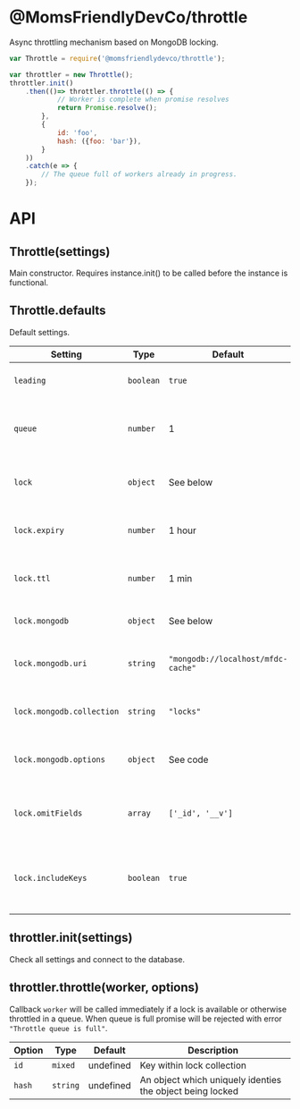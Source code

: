 @MomsFriendlyDevCo/throttle
=======================
Async throttling mechanism based on MongoDB locking.

```javascript
var Throttle = require('@momsfriendlydevco/throttle');

var throttler = new Throttle();
throttler.init()
	.then(()=> throttler.throttle(() => {
			// Worker is complete when promise resolves
			return Promise.resolve();
		},
		{
			id: 'foo',
			hash: ({foo: 'bar'}),
		}
	))
	.catch(e => {
		// The queue full of workers already in progress.
	});
```


API
===

Throttle(settings)
--------------
Main constructor.
Requires instance.init() to be called before the instance is functional.


Throttle.defaults
-------------
Default settings.

| Setting              | Type     | Default                            | Description                                     |
|----------------------|----------|------------------------------------|-------------------------------------------------|
| `leading`             | `boolean` | `true`                             | Bypasses use of the queue |
| `queue`             | `number` | 1                             | Number of items for which to keep queued callbacks |
| `lock`            | `object` | See below                          | Lock package configuration options                      |
| `lock.expiry`             | `number` | 1 hour                             | The time in milliseconds until the lock expires |
| `lock.ttl`             | `number` | 1 min                             | The time in milliseconds until keep-alive expires |
| `lock.mongodb`            | `object` | See below                          | MongoDB connection options                      |
| `lock.mongodb.uri`        | `string` | `"mongodb://localhost/mfdc-cache"` | The MongoDB URI to connect to                   |
| `lock.mongodb.collection` | `string` | `"locks"`                          | The name of the collection to use               |
| `lock.mongodb.options`    | `object` | See code                           | Additional connection options to use            |
| `lock.omitFields`         | `array`  | `['_id', '__v']`                   | Which fields to autmatically skip when using `get()` |
| `lock.includeKeys`        | `boolean` | `true`                            | Also save the key field values, reduces overhead to disable this |


throttler.init(settings)
-------------------
Check all settings and connect to the database.


throttler.throttle(worker, options)
----------------------------------
Callback `worker` will be called immediately if a lock is available or otherwise throttled in a queue. When queue is full promise will be rejected with error `"Throttle queue is full"`.

| Option              | Type     | Default                            | Description                                     |
|----------------------|----------|------------------------------------|-------------------------------------------------|
| `id`             | `mixed` | undefined                             | Key within lock collection |
| `hash`             | `string` | undefined                             | An object which uniquely identies the object being locked |
